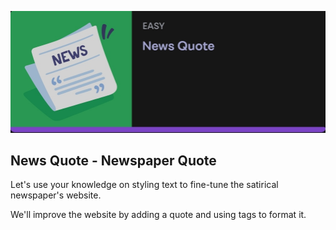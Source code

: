![News Quote](https://github.com/aniketchavan2211/Journey-start-from-here/blob/master/mimo/Web_Deveplment/html/News_Quote/News_Quote.jpg)
## News Quote - Newspaper Quote

 Let's use your knowledge on styling text to fine-tune the 
 satirical newspaper's website. 

 We'll improve the website by adding a quote and using tags to 
 format it.


